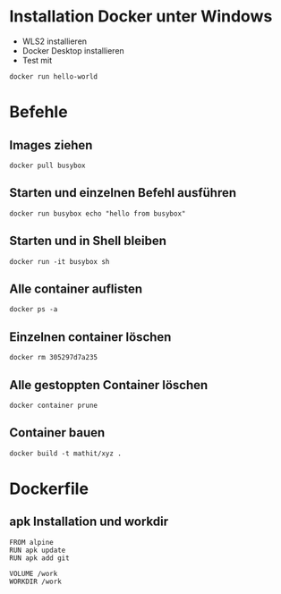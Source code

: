 # Installation Docker unter Windows
- WLS2 installieren
- Docker Desktop installieren
- Test mit 
```
docker run hello-world
```

# Befehle
## Images ziehen
```
docker pull busybox
```

## Starten und einzelnen Befehl ausführen
```
docker run busybox echo "hello from busybox"
```

## Starten und in Shell bleiben
```
docker run -it busybox sh
```

## Alle container auflisten
```
docker ps -a
```

## Einzelnen container löschen
```
docker rm 305297d7a235
```

## Alle gestoppten Container löschen
```
docker container prune
```

## Container bauen
```
docker build -t mathit/xyz .
```

# Dockerfile

## apk Installation und workdir
```
FROM alpine
RUN apk update
RUN apk add git

VOLUME /work
WORKDIR /work
```

